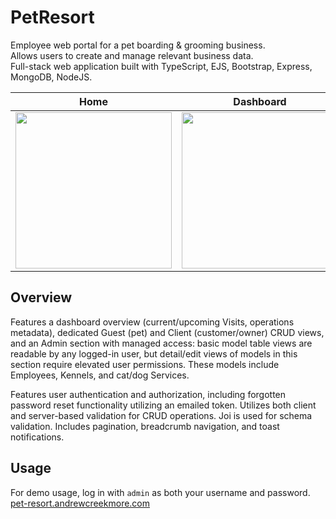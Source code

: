 # PetResort

Employee web portal for a pet boarding & grooming business.  
Allows users to create and manage relevant business data.  
Full-stack web application built with TypeScript, EJS, Bootstrap, Express, MongoDB, NodeJS.  

 Home | Dashboard | Visit Details | Admin
|------------|-------------|-------------|-------------|
| <img src="https://github.com/andrewcreekmore/PetResort/assets/44483269/e586063b-3da0-4721-a32a-e195217d4072" width="250"> | <img src="https://github.com/andrewcreekmore/PetResort/assets/44483269/39200933-6492-46f6-b874-e700237a7bd2" width="250"> | <img src="https://github.com/andrewcreekmore/PetResort/assets/44483269/b66efb59-95e3-48b2-8b52-26c970129114" width="250"> | <img src="https://github.com/andrewcreekmore/PetResort/assets/44483269/53e249c1-cb0f-4773-97d9-26e4ec27aba4" width="250"> |  

## Overview  
Features a dashboard overview (current/upcoming Visits, operations metadata), dedicated Guest (pet) and Client (customer/owner) CRUD views, and an Admin section with managed access: basic model table views are readable by any logged-in user, but detail/edit views of models in this section require elevated user permissions. These models include Employees, Kennels, and cat/dog Services.

Features user authentication and authorization, including forgotten password reset functionality utilizing an emailed token. Utilizes both client and server-based validation for CRUD operations. Joi is used for schema validation. Includes pagination, breadcrumb navigation, and toast notifications.

## Usage
For demo usage, log in with `admin` as both your username and password.  
 [pet-resort.andrewcreekmore.com](https://pet-resort.andrewcreekmore.com)
